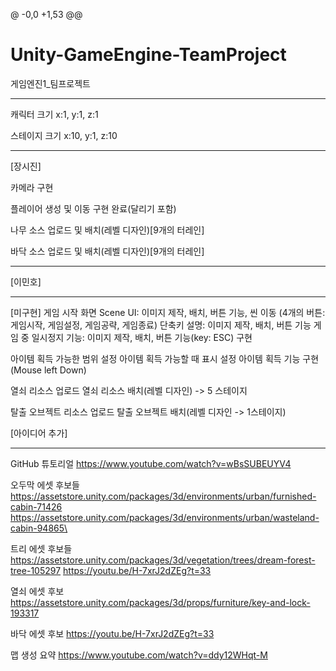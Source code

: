 @ -0,0 +1,53 @@
# Unity-GameEngine-TeamProject
게임엔진1_팀프로젝트

------------------------------------------------
캐릭터 크기 x:1, y:1, z:1

스테이지 크기 x:10, y:1, z:10

------------------------------------------------
[장시진]

카메라 구현

플레이어 생성 및 이동 구현 완료(달리기 포함)

나무 소스 업로드 및 배치(레벨 디자인)[9개의 터레인]

바닥 소스 업로드 및 배치(레벨 디자인)[9개의 터레인]

------------------------------------------------
[이민호]


------------------------------------------------
[미구현]
게임 시작 화면 Scene UI: 이미지 제작, 배치, 버튼 기능, 씬 이동 (4개의 버튼: 게임시작, 게임설정, 게임공략, 게임종료)
단축키 설명: 이미지 제작, 배치, 버튼 기능
게임 중 일시정지 기능: 이미지 제작, 배치, 버튼 기능(key: ESC) 구현 

아이템 획득 가능한 범위 설정
아이템 획득 가능할 때 표시 설정
아이템 획득 기능 구현 (Mouse left Down)

열쇠 리소스 업로드
열쇠 리소스 배치(레벨 디자인) -> 5 스테이지


탈출 오브젝트 리소스 업로드
탈출 오브젝트 배치(레벨 디자인 -> 1스테이지)

[아이디어 추가]

------------------------------------------------

GitHub 튜토리얼
https://www.youtube.com/watch?v=wBsSUBEUYV4

오두막 에셋 후보들
https://assetstore.unity.com/packages/3d/environments/urban/furnished-cabin-71426
https://assetstore.unity.com/packages/3d/environments/urban/wasteland-cabin-94865\

트리 에셋 후보들
https://assetstore.unity.com/packages/3d/vegetation/trees/dream-forest-tree-105297
https://youtu.be/H-7xrJ2dZEg?t=33

열쇠 에셋 후보
https://assetstore.unity.com/packages/3d/props/furniture/key-and-lock-193317

바닥 에셋 후보
https://youtu.be/H-7xrJ2dZEg?t=33

맵 생성 요약
https://www.youtube.com/watch?v=ddy12WHqt-M
